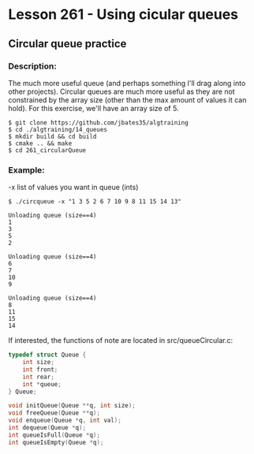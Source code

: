 # Lesson 261 - Using cicular queues
## Circular queue practice
### Description:
The much more useful queue (and perhaps something I'll drag along into other projects). Circular queues are much more useful as they are not constrained by the array size (other than the max amount of values it can hold). For this exercise, we'll have an array size of 5.
```shell
$ git clone https://github.com/jbates35/algtraining
$ cd ./algtraining/14_queues
$ mkdir build && cd build
$ cmake .. && make
$ cd 261_circularQueue
```
### Example:
-x list of values you want in queue (ints)
```shell
$ ./circqueue -x "1 3 5 2 6 7 10 9 8 11 15 14 13"
```

```
Unloading queue (size==4)
1
3
5
2

Unloading queue (size==4)
6
7
10
9

Unloading queue (size==4)
8
11
15
14
```

If interested, the functions of note are located in src/queueCircular.c:
```c
typedef struct Queue {
    int size;
    int front;
    int rear;
    int *queue;
} Queue;

void initQueue(Queue **q, int size);
void freeQueue(Queue **q);
void enqueue(Queue *q, int val);
int dequeue(Queue *q);
int queueIsFull(Queue *q);
int queueIsEmpty(Queue *q);
```